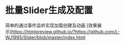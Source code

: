 # 批量Slider生成及配置
简单的通过事件监听实现加载创建及动画
[效果展示]https://htmlpreview.github.io/?https://github.com/L-WJ1995/Slider/blob/master/index.html